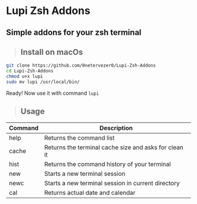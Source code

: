 # Lupi Zsh Addons
## Simple addons for your zsh terminal

> ## Install on macOs

```bash
git clone https://github.com/0netervezer0/Lupi-Zsh-Addons
cd Lupi-Zsh-Addons
chmod u+x lupi
sudo mv lupi /usr/local/bin/
```
Ready! Now use it with command ```lupi```
> ## Usage
| Command  | Description |
| ------------- | ------------- |
| help | Returns the command list |
| cache  | Returns the terminal cache size and asks for clean it  |
| hist  | Returns the command history of your terminal  |
| new | Starts a new terminal session |
| newc | Starts a new terminal session in current directory |
| cal | Returns actual date and calendar |
